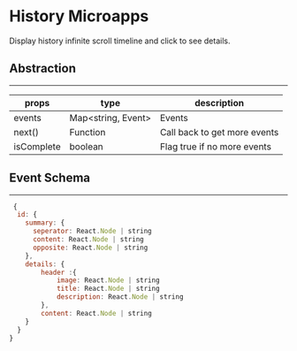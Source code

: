 # History Microapps

Display history infinite scroll timeline and click to see details.

## Abstraction
---

| props      | type               | description                  |
| ---------- | ------------------ | ---------------------------- |
| events     | Map<string, Event> | Events                       |
| next()     | Function           | Call back to get more events |
| isComplete | boolean            | Flag true if no more events  |

## Event Schema
---


```js
 {
  id: {
    summary: {
      seperator: React.Node | string
      content: React.Node | string
      opposite: React.Node | string
    },
    details: {
        header :{
            image: React.Node | string
            title: React.Node | string
            description: React.Node | string
        },
        content: React.Node | string
    }
  }
}
```
